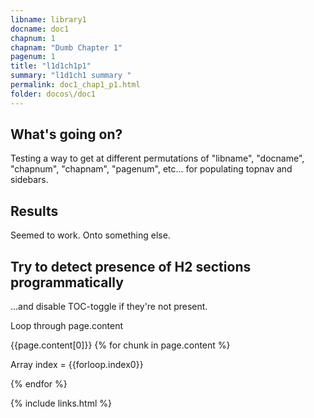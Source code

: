 ```yaml
---
libname: library1
docname: doc1
chapnum: 1
chapnam: "Dumb Chapter 1"
pagenum: 1
title: "l1d1ch1p1"
summary: "l1d1ch1 summary "
permalink: doc1_chap1_p1.html
folder: docos\/doc1
---
```


## What's going on?

Testing a way to get at different permutations of "libname", "docname", "chapnum", "chapnam", "pagenum", etc... for populating topnav and sidebars.

## Results

Seemed to work.  Onto something else.


## Try to detect presence of H2 sections programmatically 
...and disable TOC-toggle if they're not present.


<p>Loop through page.content </p>
<p> {{page.content[0]}}
{% for chunk in page.content %}
<p>Array index = {{forloop.index0}}<p>
{% endfor %}
</p>

{% include links.html %}
